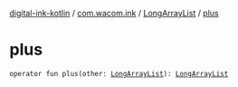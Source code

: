 [digital-ink-kotlin](../../index.md) / [com.wacom.ink](../index.md) / [LongArrayList](index.md) / [plus](./plus.md)

# plus

`operator fun plus(other: `[`LongArrayList`](index.md)`): `[`LongArrayList`](index.md)